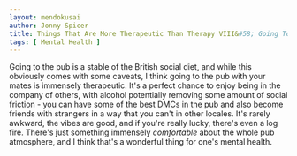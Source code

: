 ```yaml
---
layout: mendokusai
author: Jonny Spicer
title: Things That Are More Therapeutic Than Therapy VIII&#58; Going To The Pub
tags: [ Mental Health ]
---
```

Going to the pub is a stable of the British social diet, and while this obviously comes with some caveats, I think going to the pub with your mates is immensely therapeutic. It's a
perfect chance to enjoy being in the company of others, with alcohol potentially removing some amount of social friction - you can have some of the best DMCs in the pub and also become
friends with strangers in a way that you can't in other locales. It's rarely awkward, the vibes are good, and if you're really lucky, there's even a log fire. There's just something
immensely *comfortable* about the whole pub atmosphere, and I think that's a wonderful thing for one's mental health.

